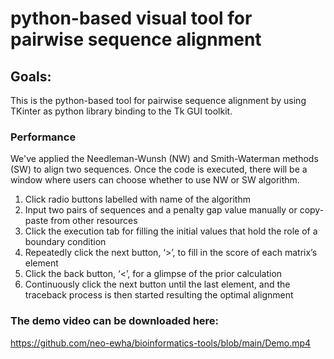 # python-based visual tool for pairwise sequence alignment
## Goals: 
This is the python-based tool for pairwise sequence alignment by using TKinter as python library binding to the Tk GUI toolkit.
### Performance
We've applied the Needleman-Wunsh (NW) and Smith-Waterman methods (SW) to align two sequences. Once the code is executed, there will be a window where users can choose whether to use NW or SW algorithm. 
1. Click radio buttons labelled with name of the algorithm
2. Input two pairs of sequences and a penalty gap value manually or copy-paste from other resources
3. Click the execution tab for filling the initial values that hold the role of a boundary condition
4. Repeatedly click the next button, ‘>’, to fill in the score of each matrix’s element
5. Click  the back button, ‘<’,  for a glimpse of the prior calculation
6. Continuously click the next button until the last element, and the traceback process is then started resulting the optimal alignment

### The demo video can be downloaded here: 
https://github.com/neo-ewha/bioinformatics-tools/blob/main/Demo.mp4
